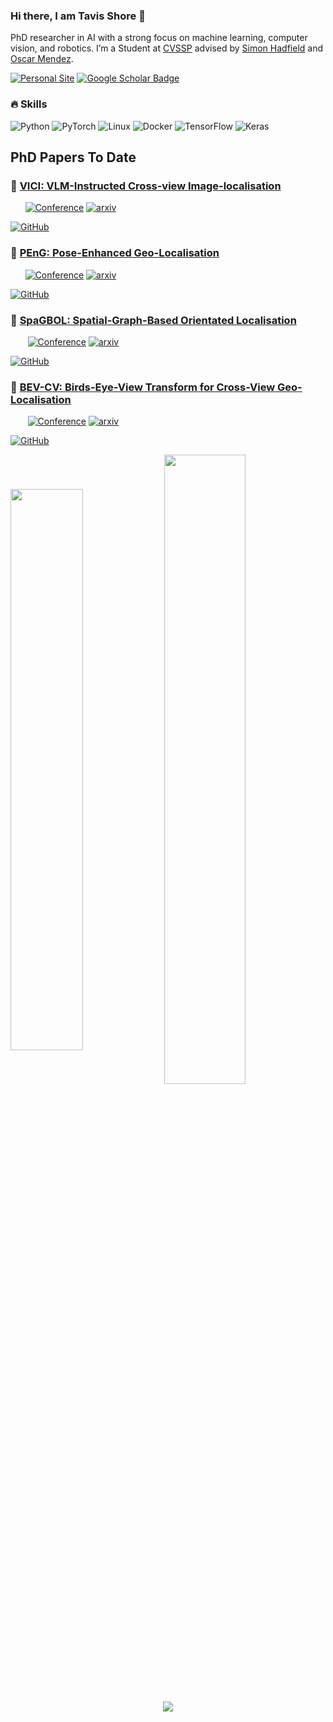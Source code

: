


### Hi there, I am Tavis Shore 👋 
 PhD researcher in AI with a strong focus on machine learning, computer vision, and robotics. I’m a Student at <a href="https://www.surrey.ac.uk/centre-vision-speech-signal-processing">CVSSP</a> advised by <a href="https://personalpages.surrey.ac.uk/s.hadfield/biography.html">Simon Hadfield</a> and <a href="https://cvssp.org/Personal/OscarMendez/index.html">Oscar Mendez</a>. 
 
[![Personal Site](https://img.shields.io/badge/Personal-Site-red)](https://tavisshore.co.uk)
[![Google Scholar Badge](https://img.shields.io/badge/Google-Scholar-blue)](https://scholar.google.com/citations?hl=en&user=jHEABmkAAAAJ&view_op=list_works&sortby=pubdate)

### 🔥 Skills
![Python](https://img.shields.io/static/v1?style=for-the-badge&message=Python&color=3776AB&logo=Python&logoColor=FFFFFF&label=)
![PyTorch](https://img.shields.io/static/v1?style=for-the-badge&message=PyTorch&color=EE4C2C&logo=PyTorch&logoColor=FFFFFF&label=)
![Linux](https://img.shields.io/static/v1?style=for-the-badge&message=Linux&color=222222&logo=Linux&logoColor=FCC624&label=)
![Docker](https://img.shields.io/static/v1?style=for-the-badge&message=Docker&color=00599C&logo=Docker&logoColor=FFFFFF&label=)
![TensorFlow](https://img.shields.io/static/v1?style=for-the-badge&message=TensorFlow&color=FF6F00&logo=TensorFlow&logoColor=FFFFFF&label=)
![Keras](https://img.shields.io/static/v1?style=for-the-badge&message=Keras&color=D00000&logo=Keras&logoColor=FFFFFF&label=)

<!-- ![Top Langs](https://github-readme-stats.vercel.app/api/top-langs/?username=yunusserhat&hide_langs_below=10) -->

## PhD Papers To Date 
### 🤖 [VICI: VLM-Instructed Cross-view Image-localisation ](https://github.com/tavisshore/VICI)
&nbsp;&nbsp;&nbsp;&nbsp;&nbsp;
[![Conference](http://img.shields.io/badge/Under--Review-2025-4b44ce.svg)](https://www.zdzheng.xyz/ACMMM2025Workshop-UAV/)
[![arxiv](https://img.shields.io/badge/cs.LG-2507.04107-b31b1b?style=flat&logo=arxiv&logoColor=red)](https://arxiv.org/abs/2507.04107)
<!-- [![Project Page](http://img.shields.io/badge/Project-Page-green)](https://tavisshore.co.uk/vici/) -->
[![GitHub](https://img.shields.io/badge/GitHub-VICI-%23121011.svg?logo=github&logoColor=white)](https://github.com/tavisshore/vici)

### 🕺 [PEnG: Pose-Enhanced Geo-Localisation ](https://github.com/tavisshore/PEnG)
&nbsp;&nbsp;&nbsp;&nbsp;&nbsp;
[![Conference](http://img.shields.io/badge/RA--L-2025-4b44ce.svg)]()
[![arxiv](https://img.shields.io/badge/cs.LG-2411.15742-b31b1b?style=flat&logo=arxiv&logoColor=red)](https://arxiv.org/abs/2411.15742)
<!-- [![Project Page](http://img.shields.io/badge/Project-Page-green)](https://tavisshore.co.uk/peng/) -->
[![GitHub](https://img.shields.io/badge/GitHub-PEnG-%23121011.svg?logo=github&logoColor=white)](https://github.com/tavisshore/peng)

### 🍝 [SpaGBOL: Spatial-Graph-Based Orientated Localisation](https://github.com/tavisshore/SpaGBOL)
&nbsp;&nbsp;&nbsp;&nbsp;&nbsp;&nbsp;
[![Conference](http://img.shields.io/badge/WACV-2025-4b44ce.svg)](https://wacv2025.thecvf.com/)
[![arxiv](https://img.shields.io/badge/cs.LG-2409.15514-b31b1b?style=flat&logo=arxiv&logoColor=red)](https://arxiv.org/abs/2409.15514)
<!-- [![Project Page](http://img.shields.io/badge/Project-Page-green)](https://tavisshore.co.uk/spagbol/) -->
[![GitHub](https://img.shields.io/badge/GitHub-SpaGBOL-%23121011.svg?logo=github&logoColor=white)](https://github.com/tavisshore/spagbol)

### 🦜 [BEV-CV: Birds-Eye-View Transform for Cross-View Geo-Localisation](https://github.com/tavisshore/BEV-CV)
&nbsp;&nbsp;&nbsp;&nbsp;&nbsp;&nbsp;
[![Conference](http://img.shields.io/badge/IROS-2024-4b44ce.svg)](https://ieeexplore.ieee.org/abstract/document/10802566)
[![arxiv](https://img.shields.io/badge/cs.LG-2312.15363-b31b1b?style=flat&logo=arxiv&logoColor=red)](https://arxiv.org/abs/2312.15363)
<!-- [![Project Page](http://img.shields.io/badge/Project-Page-green)](https://tavisshore.co.uk/bevcv/)-->
[![GitHub](https://img.shields.io/badge/GitHub-BEV--CV-%23121011.svg?logo=github&logoColor=white)](https://github.com/tavisshore/BEV-CV)

<p float="center">
  <img src="https://github-readme-stats.vercel.app/api?username=tavisshore&theme=vue-dark&show_icons=true&hide_border=true&count_private=false" width="48%" align="middle"/>
  <img src="https://github-readme-streak-stats.herokuapp.com/?user=tavisshore&theme=vue-dark&hide_border=true" width="50.8%" align="middle"/> 
</p>
<p align="center">
 <img src="http://github-profile-summary-cards.vercel.app/api/cards/profile-details?username=tavisshore&theme=github_dark" />
</p>
